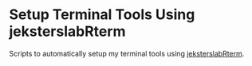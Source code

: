 # Setup Terminal Tools Using jeksterslabRterm

Scripts to automatically setup my terminal tools
using [jeksterslabRterm](https://github.com/jeksterslabds/jeksterslabRterm).